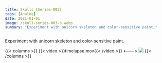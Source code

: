 ```yaml
---
title: Skulls [Series-003]
tags: [Analog]
date: 2021-01-01
image: /skull-series-003-b.webp
summary: "Experiment with unicorn skeleton and color-sensitive paint."
---
```

Experiment with unicorn skeleton and color-sensitive paint.

{{< columns >}}
{{< video >}}timelapse.mov{{< /video >}}
<--->
![](/skull-series-003-a.webp)
{{< /columns >}}


